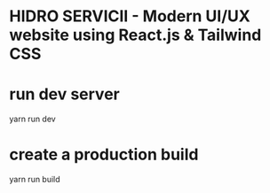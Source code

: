 # HIDRO SERVICII - Modern UI/UX website using React.js & Tailwind CSS

# run dev server
yarn run dev

# create a production build
yarn run build
